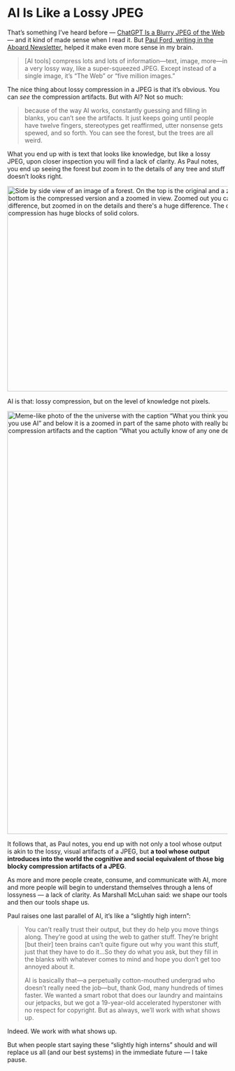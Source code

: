 # AI Is Like a Lossy JPEG

That’s something I’ve heard before — [ChatGPT Is a Blurry JPEG of the Web](https://www.newyorker.com/tech/annals-of-technology/chatgpt-is-a-blurry-jpeg-of-the-web) — and it kind of made sense when I read it. But [Paul Ford, writing in the Aboard Newsletter,](https://mailchi.mp/aboard/aboard-newsletter-tags-were-it-9621052?e=0aef9786d3) helped it make even more sense in my brain. 

> [AI tools] compress lots and lots of information—text, image, more—in a very lossy way, like a super-squeezed JPEG. Except instead of a single image, it’s “The Web” or “five million images.”

The nice thing about lossy compression in a JPEG is that it’s obvious. You can _see_ the compression artifacts. But with AI? Not so much:

> because of the way AI works, constantly guessing and filling in blanks, you can’t see the artifacts. It just keeps going until people have twelve fingers, stereotypes get reaffirmed, utter nonsense gets spewed, and so forth. You can see the forest, but the trees are all weird.

What you end up with is text that looks like knowledge,  but like a lossy JPEG, upon closer inspection you will find a lack of clarity. As Paul notes, you end up seeing the forest but zoom in to the details of any tree and stuff doesn’t looks right. 

<img src="https://cdn.jim-nielsen.com/blog/2024/lossy-compression.jpg" width="646" height="468" alt="Side by side view of an image of a forest. On the top is the original and a zoomed view. On the bottom is the compressed version and a zoomed in view. Zoomed out you can't really see the difference, but zoomed in on the details and there's a huge difference. The one with compression has huge blocks of solid colors." />

AI is that: lossy compression, but on the level of knowledge not pixels.

<img src="https://cdn.jim-nielsen.com/blog/2024/lossy-universe.jpg" width="600" height="964" alt="Meme-like photo of the the universe with the caption “What you think you know when you use AI” and below it is a zoomed in part of the same photo with really bad lossy compression artifacts and the caption “What you actully know of any one detail”" />

It follows that, as Paul notes, you end up with not only a tool whose output is akin to the lossy, visual artifacts of a JPEG, but **a tool whose output introduces into the world the cognitive and social equivalent of those big blocky compression artifacts of a JPEG**.

As more and more people create, consume, and communicate with AI, more and more people will begin to understand themselves through a lens of lossyness — a lack of clarity. As Marshall McLuhan said: we shape our tools and then our tools shape us.

Paul raises one last parallel of AI, it’s like a “slightly high intern”:

> You can’t really trust their output, but they do help you move things along. They’re good at using the web to gather stuff. They’re bright [but their] teen brains can’t quite figure out why you want this stuff, just that they have to do it...So they do what you ask, but they fill in the blanks with whatever comes to mind and hope you don’t get too annoyed about it.
>
> AI is basically that—a perpetually cotton-mouthed undergrad who doesn’t really need the job—but, thank God, many hundreds of times faster. We wanted a smart robot that does our laundry and maintains our jetpacks, but we got a 19-year-old accelerated hyperstoner with no respect for copyright. But as always, we’ll work with what shows up.

Indeed. We work with what shows up.

But when people start saying these “slightly high interns” should and will replace us all (and our best systems) in the immediate future — I take pause.